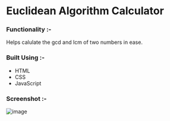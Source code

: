 # Euclidean Algorithm Calculator

### Functionality :-
Helps calulate the gcd and lcm of two numbers in ease.


### Built Using :-

- HTML
- CSS
- JavaScript


### Screenshot :-

![image](https://user-images.githubusercontent.com/80235375/156965429-0e3bf2e9-c8cf-4ddc-9207-2c676718bab0.png)
